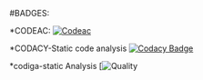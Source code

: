 

#BADGES:

*CODEAC:
[![Codeac](https://static.codeac.io/badges/2-475363478.svg "Codeac")](https://app.codeac.io/github/hgupta28/M1_Students_record)

*CODACY-Static code analysis
[![Codacy Badge](https://app.codacy.com/project/badge/Grade/09c8865d086d41278aca9ec95c57a170)](https://www.codacy.com/gh/hgupta28/M1_Students_record/dashboard?utm_source=github.com&amp;utm_medium=referral&amp;utm_content=hgupta28/M1_Students_record&amp;utm_campaign=Badge_Grade)

*codiga-static Analysis
[![Quality](https://api.codiga.io/project/32384/status/svg)

